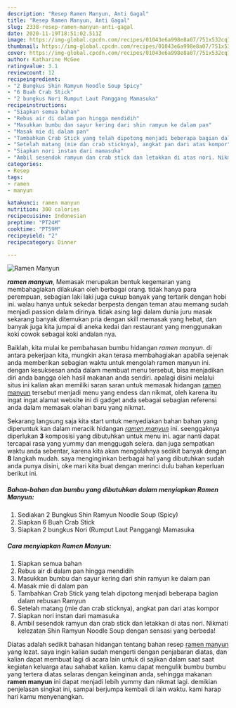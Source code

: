 ```yaml
---
description: "Resep Ramen Manyun, Anti Gagal"
title: "Resep Ramen Manyun, Anti Gagal"
slug: 2338-resep-ramen-manyun-anti-gagal
date: 2020-11-19T18:51:02.511Z
image: https://img-global.cpcdn.com/recipes/01043e6a998e8a07/751x532cq70/ramen-manyun-foto-resep-utama.jpg
thumbnail: https://img-global.cpcdn.com/recipes/01043e6a998e8a07/751x532cq70/ramen-manyun-foto-resep-utama.jpg
cover: https://img-global.cpcdn.com/recipes/01043e6a998e8a07/751x532cq70/ramen-manyun-foto-resep-utama.jpg
author: Katharine McGee
ratingvalue: 3.1
reviewcount: 12
recipeingredient:
- "2 Bungkus Shin Ramyun Noodle Soup Spicy"
- "6 Buah Crab Stick"
- "2 bungkus Nori Rumput Laut Panggang Mamasuka"
recipeinstructions:
- "Siapkan semua bahan"
- "Rebus air di dalam pan hingga mendidih"
- "Masukkan bumbu dan sayur kering dari shin ramyun ke dalam pan"
- "Masak mie di dalam pan"
- "Tambahkan Crab Stick yang telah dipotong menjadi beberapa bagian dalam rebusan Ramyun"
- "Setelah matang (mie dan crab sticknya), angkat pan dari atas kompor"
- "Siapkan nori instan dari mamasuka"
- "Ambil sesendok ramyun dan crab stick dan letakkan di atas nori. Nikmati kelezatan Shin Ramyun Noodle Soup dengan sensasi yang berbeda!"
categories:
- Resep
tags:
- ramen
- manyun

katakunci: ramen manyun 
nutrition: 300 calories
recipecuisine: Indonesian
preptime: "PT24M"
cooktime: "PT59M"
recipeyield: "2"
recipecategory: Dinner

---
```



![Ramen Manyun](https://img-global.cpcdn.com/recipes/01043e6a998e8a07/751x532cq70/ramen-manyun-foto-resep-utama.jpg)

<b><i>ramen manyun</i></b>, Memasak merupakan bentuk kegemaran yang membahagiakan dilakukan oleh berbagai orang. tidak hanya para perempuan, sebagian laki laki juga cukup banyak yang tertarik dengan hobi ini. walau hanya untuk sekedar berpesta dengan teman atau memang sudah menjadi passion dalam dirinya. tidak asing lagi dalam dunia juru masak sekarang banyak ditemukan pria dengan skill memasak yang hebat, dan banyak juga kita jumpai di aneka kedai dan restaurant yang menggunakan koki cowok sebagai koki andalan nya.



Baiklah, kita mulai ke pembahasan bumbu hidangan <i>ramen manyun</i>. di antara pekerjaan kita, mungkin akan terasa membahagiakan apabila sejenak anda memberikan sebagian waktu untuk mengolah ramen manyun ini. dengan kesuksesan anda dalam membuat menu tersebut, bisa menjadikan diri anda bangga oleh hasil makanan anda sendiri. apalagi disini melalui situs ini kalian akan memiliki saran saran untuk memasak hidangan <u>ramen manyun</u> tersebut menjadi menu yang endess dan nikmat, oleh karena itu ingat ingat alamat website ini di gadget anda sebagai sebagian referensi anda dalam memasak olahan baru yang nikmat.


Sekarang langsung saja kita start untuk menyediakan bahan bahan yang diperuntuk kan dalam meracik hidangan <u><i>ramen manyun</i></u> ini. seenggaknya diperlukan <b>3</b> komposisi yang dibutuhkan untuk menu ini. agar nanti dapat tercapai rasa yang yummy dan menggugah selera. dan juga sempatkan waktu anda sebentar, karena kita akan mengolahnya sedikit banyak dengan <b>8</b> langkah mudah. saya menginginkan berbagai hal yang dibutuhkan sudah anda punya disini, oke mari kita buat dengan merinci dulu bahan keperluan berikut ini.

<!--inarticleads1-->

##### Bahan-bahan dan bumbu yang dibutuhkan dalam menyiapkan Ramen Manyun:

1. Sediakan 2 Bungkus Shin Ramyun Noodle Soup (Spicy)
1. Siapkan 6 Buah Crab Stick
1. Siapkan 2 bungkus Nori (Rumput Laut Panggang) Mamasuka




<!--inarticleads2-->

##### Cara menyiapkan Ramen Manyun:

1. Siapkan semua bahan
1. Rebus air di dalam pan hingga mendidih
1. Masukkan bumbu dan sayur kering dari shin ramyun ke dalam pan
1. Masak mie di dalam pan
1. Tambahkan Crab Stick yang telah dipotong menjadi beberapa bagian dalam rebusan Ramyun
1. Setelah matang (mie dan crab sticknya), angkat pan dari atas kompor
1. Siapkan nori instan dari mamasuka
1. Ambil sesendok ramyun dan crab stick dan letakkan di atas nori. Nikmati kelezatan Shin Ramyun Noodle Soup dengan sensasi yang berbeda!




Diatas adalah sedikit bahasan hidangan tentang bahan resep <u>ramen manyun</u> yang lezat. saya ingin kalian sudah mengerti dengan penjabaran diatas, dan kalian dapat membuat lagi di acara lain untuk di sajikan dalam saat saat kegiatan keluarga atau sahabat kalian. kamu dapat mengulik bumbu bumbu yang tertera diatas selaras dengan keinginan anda, sehingga makanan <b>ramen manyun</b> ini dapat menjadi lebih yummy dan nikmat lagi. demikian penjelasan singkat ini, sampai berjumpa kembali di lain waktu. kami harap hari kamu menyenangkan.
